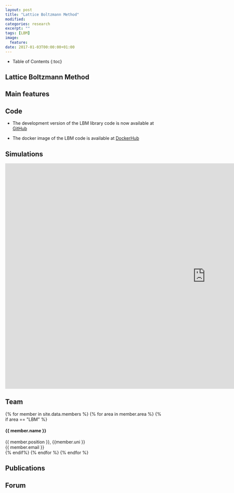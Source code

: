 ```yaml
---
layout: post
title: "Lattice Boltzmann Method"
modified:
categories: research
excerpt: ""
tags: [LBM]
image:
  feature:
date: 2017-01-03T00:00:00+01:00
---
```

* Table of Contents
{:toc}

## Lattice Boltzmann Method

## Main features


## Code

* The development version of the LBM library code is now available at [GitHub](https://www.github.com/cb-geo/lbmdem) 

* The docker image of the LBM code is available at [DockerHub](https://hub.docker.com/r/cbgeo/lbmdem/)

## Simulations

<iframe width="1280" height="720" src="https://www.youtube.com/embed/videoseries?list=PLi1zSZT1LUhD5cXf-UBK6WOebbMzcIznz" frameborder="0" allowfullscreen></iframe>

## Team
<!-- Team filled from _data/members.yaml-->
   <div class="team">
    {% for member in site.data.members %}
      {% for area in member.area %}
        {% if area == "LBM" %}
          <div class="user">
            <div class="userimg" style="background-image:url('{{ site.baseurl }}/images/cb-geo/team/{{ member.image }}')">
            </div>
            <h4>{{ member.name }}</h4>	
            {{ member.position }}, {{member.uni }}<br/>
	 <a h   ref="mailto:{{ member.email }}">{{ member.email }}</a>
          </div>
        {% endif%}
      {% endfor %}
    {% endfor %}
   </div>
<!-- End team -->

## Publications

## Forum
<iframe id="forum_embed"
  src="javascript:void(0)"
  scrolling="no"
  frameborder="0"
  width="900"
  height="700">
</iframe>
<script type="text/javascript">
  document.getElementById('forum_embed').src =
     'https://groups.google.com/forum/embed/?place=forum/cbgeo-lbm'
     + '&showsearch=true&showpopout=true&showtabs=false'
     + '&parenturl=' + encodeURIComponent(window.location.href);
</script>


